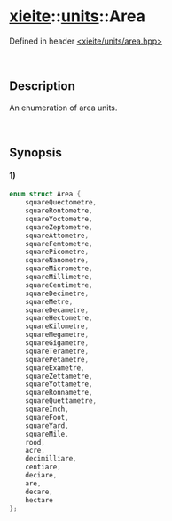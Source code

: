 # [xieite](../../xieite.md)\:\:[units](../../units.md)\:\:Area
Defined in header [<xieite/units/area.hpp>](../../../include/xieite/units/area.hpp)

&nbsp;

## Description
An enumeration of area units.

&nbsp;

## Synopsis
#### 1)
```cpp
enum struct Area {
    squareQuectometre,
    squareRontometre,
    squareYoctometre,
    squareZeptometre,
    squareAttometre,
    squareFemtometre,
    squarePicometre,
    squareNanometre,
    squareMicrometre,
    squareMillimetre,
    squareCentimetre,
    squareDecimetre,
    squareMetre,
    squareDecametre,
    squareHectometre,
    squareKilometre,
    squareMegametre,
    squareGigametre,
    squareTerametre,
    squarePetametre,
    squareExametre,
    squareZettametre,
    squareYottametre,
    squareRonnametre,
    squareQuettametre,
    squareInch,
    squareFoot,
    squareYard,
    squareMile,
    rood,
    acre,
    decimilliare,
    centiare,
    deciare,
    are,
    decare,
    hectare
};
```
